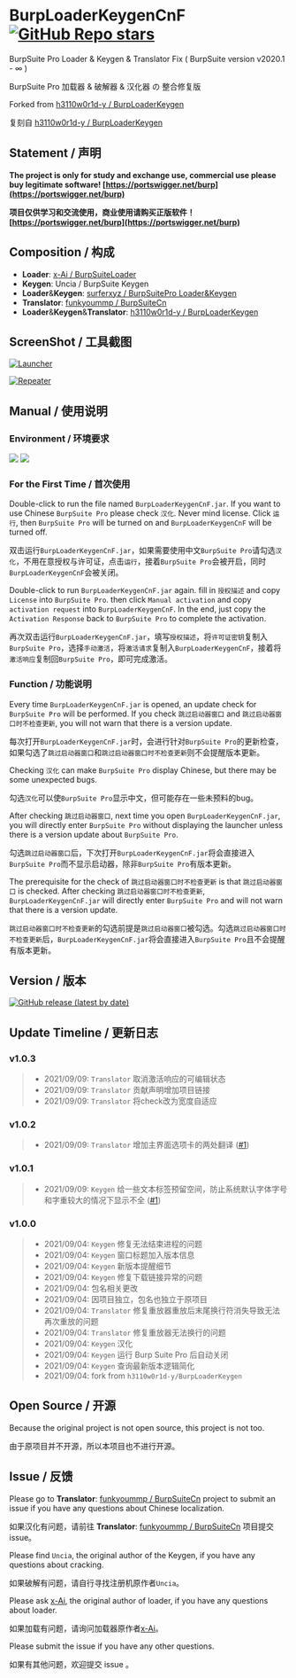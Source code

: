 # BurpLoaderKeygenCnF [![GitHub Repo stars](https://img.shields.io/github/stars/WankkoRee/BurpLoaderKeygenCnF?style=social "GitHub Repo stars")](https://github.com/WankkoRee/BurpLoaderKeygenCnF)

BurpSuite Pro Loader & Keygen & Translator Fix ( BurpSuite version v2020.1 - ∞ )

BurpSuite Pro 加载器 & 破解器 & 汉化器 の 整合修复版

Forked from [h3110w0r1d-y / BurpLoaderKeygen](https://github.com/h3110w0r1d-y/BurpLoaderKeygen)

复刻自 [h3110w0r1d-y / BurpLoaderKeygen](https://github.com/h3110w0r1d-y/BurpLoaderKeygen)

## Statement / 声明

**The project is only for study and exchange use, commercial use please buy legitimate software! [https://portswigger.net/burp](https://portswigger.net/burp)**

**项目仅供学习和交流使用，商业使用请购买正版软件！ [https://portswigger.net/burp](https://portswigger.net/burp)**

## Composition / 构成

- **Loader**: [x-Ai / BurpSuiteLoader](https://github.com/x-Ai/BurpSuiteLoader)
- **Keygen**: Uncia / BurpSuite Keygen
- **Loader**&**Keygen**: [surferxyz / BurpSuitePro Loader&Keygen](https://forum.exetools.com/showpost.php?p=112008&postcount=83)
- **Translator**: [funkyoummp / BurpSuiteCn](https://github.com/funkyoummp/BurpSuiteCn)
- **Loader**&**Keygen**&**Translator**: [h3110w0r1d-y / BurpLoaderKeygen](https://github.com/h3110w0r1d-y/BurpLoaderKeygen)

## ScreenShot / 工具截图

[![Launcher](https://raw.githubusercontent.com/WankkoRee/BurpLoaderKeygenCnF/master/image/866BAB45B35D40E5B4DC11B608A33273E02EB80E.png "Launcher")](#)

[![Repeater](https://raw.githubusercontent.com/WankkoRee/BurpLoaderKeygenCnF/master/image/530ACDD1CDF86E537FC1E0F2C828AF6AEA2DF261.png "Repeater")](#)

## Manual / 使用说明

### Environment / 环境要求

[![](https://img.shields.io/static/v1?label=JAVA&message=v9%2b&color=blue)](#) [![](https://img.shields.io/static/v1?label=BurpSuitePro&message=v2020.1%2b&color=blue)](#)

### For the First Time / 首次使用

Double-click to run the file named `BurpLoaderKeygenCnF.jar`. If you want to use Chinese `BurpSuite Pro` please check `汉化`. Never mind license. Click `运行`, then `BurpSuite Pro` will be turned on and `BurpLoaderKeygenCnF` will be turned off.  

双击运行`BurpLoaderKeygenCnF.jar`，如果需要使用中文`BurpSuite Pro`请勾选`汉化`，不用在意授权与许可证，点击`运行`，接着`BurpSuite Pro`会被开启，同时`BurpLoaderKeygenCnF`会被关闭。

Double-click to run `BurpLoaderKeygenCnF.jar` again. fill in `授权描述` and copy `License` into `BurpSuite Pro`. then click `Manual activation` and copy `activation request` into `BurpLoaderKeygenCnF`. In the end, just copy the `Activation Response` back to `BurpSuite Pro` to complete the activation.

再次双击运行`BurpLoaderKeygenCnF.jar`，填写`授权描述`，将`许可证密钥`复制入`BurpSuite Pro`，选择`手动激活`，将`激活请求`复制入`BurpLoaderKeygenCnF`，接着将`激活响应`复制回`BurpSuite Pro`，即可完成激活。

### Function / 功能说明

Every time `BurpLoaderKeygenCnF.jar` is opened, an update check for `BurpSuite Pro` will be performed. If you check `跳过启动器窗口` and `跳过启动器窗口时不检查更新`, you will not warn that there is a version update.

每次打开`BurpLoaderKeygenCnF.jar`时，会进行针对`BurpSuite Pro`的更新检查，如果勾选了`跳过启动器窗口`和`跳过启动器窗口时不检查更新`则不会提醒版本更新。

Checking `汉化` can make `BurpSuite Pro` display Chinese, but there may be some unexpected bugs.

勾选`汉化`可以使`BurpSuite Pro`显示中文，但可能存在一些未预料的bug。

After checking `跳过启动器窗口`, next time you open `BurpLoaderKeygenCnF.jar`, you will directly enter `BurpSuite Pro` without displaying the launcher unless there is a version update about `BurpSuite Pro`.

勾选`跳过启动器窗口`后，下次打开`BurpLoaderKeygenCnF.jar`将会直接进入`BurpSuite Pro`而不显示启动器，除非`BurpSuite Pro`有版本更新。

The prerequisite for the check of `跳过启动器窗口时不检查更新` is that `跳过启动器窗口` is checked. After checking `跳过启动器窗口时不检查更新`, `BurpLoaderKeygenCnF.jar` will directly enter `BurpSuite Pro` and will not warn that there is a version update.

`跳过启动器窗口时不检查更新`的勾选前提是`跳过启动器窗口`被勾选。勾选`跳过启动器窗口时不检查更新`后，`BurpLoaderKeygenCnF.jar`将会直接进入`BurpSuite Pro`且不会提醒有版本更新。

## Version / 版本

[![GitHub release (latest by date)](https://img.shields.io/github/v/release/WankkoRee/BurpLoaderKeygenCnF?label=WankkoRee%20%2F%20BurpLoaderKeygenCnF "GitHub release (latest by date)")](https://github.com/WankkoRee/BurpLoaderKeygenCnF/releases)

## Update Timeline / 更新日志

###  v1.0.3
> - 2021/09/09: `Translator` 取消激活响应的可编辑状态
> - 2021/09/09: `Translator` 贡献声明增加项目链接
> - 2021/09/09: `Translator` 将check改为宽度自适应

###  v1.0.2
> - 2021/09/09: `Translator` 增加主界面选项卡的两处翻译 ([#1](/../../issues/1))

###  v1.0.1
> - 2021/09/09: `Keygen` 给一些文本标签预留空间，防止系统默认字体字号和字重较大的情况下显示不全 ([#1](/../../issues/1))

###  v1.0.0
> - 2021/09/04: `Keygen` 修复无法结束进程的问题
> - 2021/09/04: `Keygen` 窗口标题加入版本信息
> - 2021/09/04: `Keygen` 新版本提醒细节
> - 2021/09/04: `Keygen` 修复下载链接异常的问题
> - 2021/09/04: 包名相关更改
> - 2021/09/04: 因项目独立，包名也独立于原项目
> - 2021/09/04: `Translator` 修复重放器重放后末尾换行符消失导致无法再次重放的问题
> - 2021/09/04: `Translator` 修复重放器无法换行的问题
> - 2021/09/04: `Keygen` 汉化
> - 2021/09/04: `Keygen` 运行 Burp Suite Pro 后自动关闭
> - 2021/09/04: `Keygen` 查询最新版本逻辑简化
> - 2021/09/04: fork from `h3110w0r1d-y/BurpLoaderKeygen`

## Open Source / 开源

Because the original project is not open source, this project is not too.

由于原项目并不开源，所以本项目也不进行开源。

## Issue / 反馈

Please go to **Translator**: [funkyoummp / BurpSuiteCn](https://github.com/funkyoummp/BurpSuiteCn) project to submit an issue if you have any questions about Chinese localization.

如果汉化有问题，请前往 **Translator**: [funkyoummp / BurpSuiteCn](https://github.com/funkyoummp/BurpSuiteCn) 项目提交 issue。

Please find `Uncia`, the original author of the Keygen, if you have any questions about cracking.

如果破解有问题，请自行寻找注册机原作者`Uncia`。

Please ask [x-Ai](https://github.com/x-Ai), the original author of loader, if you have any questions about loader.

如果加载有问题，请询问加载器原作者[x-Ai](https://github.com/x-Ai)。

Please submit the issue if you have any other questions.

如果有其他问题，欢迎提交 issue 。
